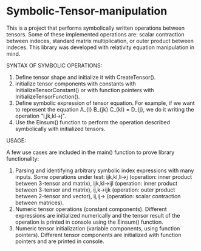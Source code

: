 # Symbolic-Tensor-manipulation
This is a project that performs symbolically written operations between tensors. Some of these implemented operations are:  scalar contraction between indeces, standard matrix multiplication, or outer product between indeces.  This library was developed with relativity equation manipulation in mind.

SYNTAX OF SYMBOLIC OPERATIONS:

  1. Define tensor shape and initialize it with CreateTensor().
  2. initialize tensor components with constants with InitializeTensorConstant() or with function pointers with InitializeTensorFunction().
  3. Define symbolic expression of tensor equation. For example, if we want to represent the equation A_{l} B_{jk} C_{kl} = D_{j}, we do it writing the operation "l,jk,kl->j".
  4. Use the Einsum() function to perform the operation described symbolically with initialized tensors. 

USAGE: 

A few use cases are included in the main() function to prove library functionality:

  1. Parsing and identifying arbitrary symbolic index expressions with many inputs. Some operations under test: ijk,kl,li->j (operation: inner product between 3-tensor and matrix), ijk,kl->ijl (operation: inner product between 3-tensor and matrix), ij,k->ijk (operation: outer product between 2-tensor and vector), ij,ij-> (operation: scalar contraction between matrices).
  2. Numeric tensor operations (constant components). Different expressions are initialized numerically and the tensor result of the operation is printed in console using the Einsum() function.
  3. Numeric tensor initialization (variable components, using function pointers). Different tensor components are initialized with function pointers and are printed in console.
